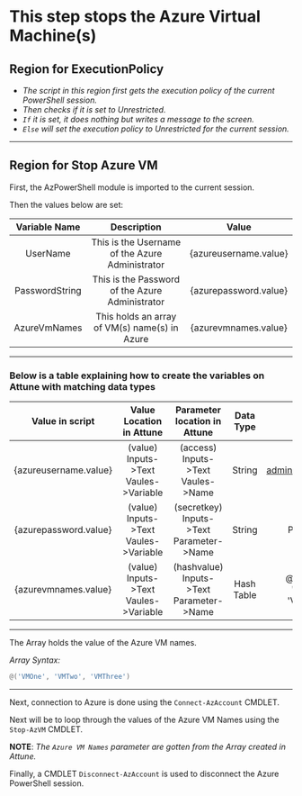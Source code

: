 # This step stops the Azure Virtual Machine(s)

## Region for ExecutionPolicy

- *The script in this region first gets the execution policy of the current PowerShell session.*
- *Then checks if it is set to Unrestricted.*
- *`If` it is set, it does nothing but writes a message to the screen.*
- *`Else` will set the execution policy to Unrestricted for the current session.*

---

## Region for Stop Azure VM

First, the AzPowerShell module is imported to the current session.

Then the values below are set:

| Variable Name | Description | Value |
| :----: | :----: | :---: |
| UserName | This is the Username of the Azure Administrator | {azureusername.value} |
| PasswordString | This is the Password of the Azure Administrator | {azurepassword.value} |
| AzureVmNames | This holds an array of VM(s) name(s) in Azure | {azurevmnames.value} |

---

### Below is a table explaining how to create the variables on Attune with matching data types

| Value in script | Value Location in Attune | Parameter location in Attune| Data Type | Example |
| :----: | :---: | :---: | :---: | :---: |
| {azureusername.value} | (value) Inputs->Text Vaules->Variable | (access) Inputs->Text Vaules->Name | String | admin@contoso.com |
| {azurepassword.value} | (value) Inputs->Text Vaules->Variable | (secretkey) Inputs->Text Parameter->Name | String | P@$sw0rd |
| {azurevmnames.value} | (value) Inputs->Text Vaules->Variable | (hashvalue) Inputs->Text Parameter->Name | Hash Table | @('VMOne', 'VMTwo', 'VMThree') |

---

The Array holds the value of the Azure VM names.

*Array Syntax:*

```powershell
@('VMOne', 'VMTwo', 'VMThree')
```

---

Next, connection to Azure is done using the `Connect-AzAccount` CMDLET.

Next will be to loop through the values of the Azure VM Names using the `Stop-AzVM` CMDLET.

**NOTE**: _The `Azure VM Names` parameter are gotten from the Array created in Attune._

Finally, a CMDLET `Disconnect-AzAccount` is used to disconnect the Azure PowerShell session.
